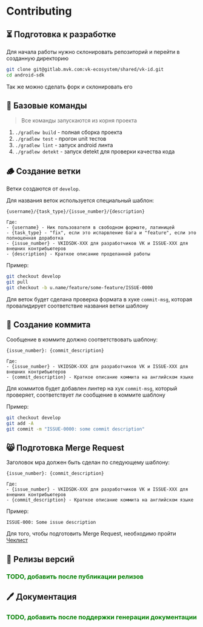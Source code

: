# Contributing

## ⏳ Подготовка к разработке
Для начала работы нужно склонировать репозиторий и перейти в созданную директорию

```bash
git clone git@gitlab.mvk.com:vk-ecosystem/shared/vk-id.git
cd android-sdk
```
Так же можно сделать форк и склонировать его

## 🐶 Базовые команды
> Все команды запускаются из корня проекта
1. `./gradlew build` - полная сборка проекта
2. `./gradlew test` - прогон unit тестов
3. `./gradlew lint` - запуск android линта
4. `./gradlew detekt` - запуск detekt для проверки качества кода

## 🪵 Создание ветки

Ветки создаются от `develop`.

Для названия веток используется специальный шаблон:

```
{username}/{task_type}/{issue_number}/{description}

Где:
- {username} - Ник пользователя в свободном формате, латиницей
- {task_type} - "fix", если это испарвление бага и "feature", если это полноценная доработка
- {issue_number} - VKIDSDK-XXX для разработчиков VK и ISSUE-XXX для внешних контрибьютеров
- {description} - Краткое описание проделанной работы
```

Пример:
```bash
git checkout develop
git pull
git checkout -b u.name/feature/some-feature/ISSUE-0000
```

Для веток будет сделана проверка формата в хуке `commit-msg`, которая провалидирует соответствие названия ветки шаблону

## 📝 Создание коммита

Сообщение в коммите должно соответствовать шаблону:

```
{issue_number}: {commit_description} 

Где:
- {issue_number} - VKIDSDK-XXX для разработчиков VK и ISSUE-XXX для внешних контрибьютеров
- {commit_description} - Краткое описание коммита на английском языке
```

Для коммитов будет добавлен линтер на хук `commit-msg`, который проверяет, соответствует ли сообщение в коммите шаблону

Пример:
```bash
git checkout develop
git add -A
git commit -m "ISSUE-0000: some commit description"
```

## 😸 Подготовка Merge Request

Заголовок мра должен быть сделан по следующему шаблону:
```
{issue_number}: {commit_description} 

Где:
- {issue_number} - VKIDSDK-XXX для разработчиков VK и ISSUE-XXX для внешних контрибьютеров
- {commit_description} - Краткое описание коммита на английском языке
```

Пример:
```
ISSUE-000: Some issue description
```

Для того, чтобы подготовить Merge Request, необходимо пройти [Чеклист](.gitlab/Default.md)

## 🚅 Релизы версий
### <span style="color:green">TODO, добавить после публикации релизов</span>

## 🖊️ Документация
### <span style="color:green">TODO, добавить после поддержки генерации документации</span>